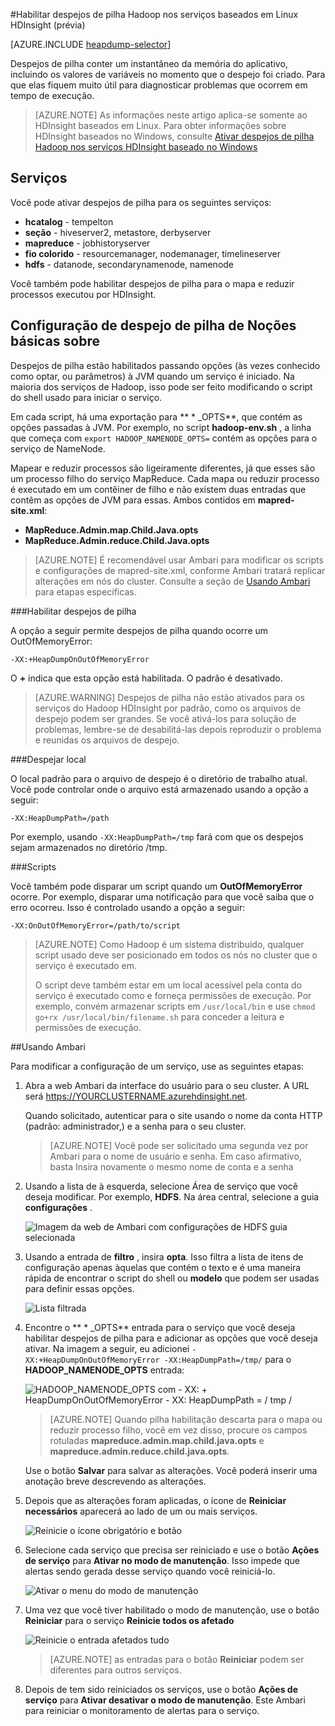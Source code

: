 <properties
    pageTitle="Habilitar despejos de pilha Hadoop nos serviços HDInsight | Microsoft Azure"
    description="Habilite despejos de pilha para serviços de Hadoop de HDInsight baseados em Linux clusters para análise e depuração."
    services="hdinsight"
    documentationCenter=""
    authors="Blackmist"
    manager="jhubbard"
    editor="cgronlun"
    tags="azure-portal"/>

<tags
    ms.service="hdinsight"
    ms.workload="big-data"
    ms.tgt_pltfrm="na"
    ms.devlang="na"
    ms.topic="article"
    ms.date="09/27/2016"
    ms.author="larryfr"/>


#<a name="enable-heap-dumps-for-hadoop-services-on-linux-based-hdinsight-preview"></a>Habilitar despejos de pilha Hadoop nos serviços baseados em Linux HDInsight (prévia)

[AZURE.INCLUDE [heapdump-selector](../../includes/hdinsight-selector-heap-dump.md)]

Despejos de pilha conter um instantâneo da memória do aplicativo, incluindo os valores de variáveis no momento que o despejo foi criado. Para que elas fiquem muito útil para diagnosticar problemas que ocorrem em tempo de execução.

> [AZURE.NOTE] As informações neste artigo aplica-se somente ao HDInsight baseados em Linux. Para obter informações sobre HDInsight baseados no Windows, consulte [Ativar despejos de pilha Hadoop nos serviços HDInsight baseado no Windows](hdinsight-hadoop-collect-debug-heap-dumps.md)

## <a name="whichServices"></a>Serviços

Você pode ativar despejos de pilha para os seguintes serviços:

*  **hcatalog** - tempelton
*  **seção** - hiveserver2, metastore, derbyserver
*  **mapreduce** - jobhistoryserver
*  **fio colorido** - resourcemanager, nodemanager, timelineserver
*  **hdfs** - datanode, secondarynamenode, namenode

Você também pode habilitar despejos de pilha para o mapa e reduzir processos executou por HDInsight.

## <a name="configuration"></a>Configuração de despejo de pilha de Noções básicas sobre

Despejos de pilha estão habilitados passando opções (às vezes conhecido como optar, ou parâmetros) à JVM quando um serviço é iniciado. Na maioria dos serviços de Hadoop, isso pode ser feito modificando o script do shell usado para iniciar o serviço.

Em cada script, há uma exportação para ** \* \_OPTS**, que contém as opções passadas à JVM. Por exemplo, no script **hadoop-env.sh** , a linha que começa com `export HADOOP_NAMENODE_OPTS=` contém as opções para o serviço de NameNode.

Mapear e reduzir processos são ligeiramente diferentes, já que esses são um processo filho do serviço MapReduce. Cada mapa ou reduzir processo é executado em um contêiner de filho e não existem duas entradas que contêm as opções de JVM para essas. Ambos contidos em **mapred-site.xml**:

* **MapReduce.Admin.map.Child.Java.opts**
* **MapReduce.Admin.reduce.Child.Java.opts**

> [AZURE.NOTE] É recomendável usar Ambari para modificar os scripts e configurações de mapred-site.xml, conforme Ambari tratará replicar alterações em nós do cluster. Consulte a seção de [Usando Ambari](#using-ambari) para etapas específicas.

###<a name="enable-heap-dumps"></a>Habilitar despejos de pilha

A opção a seguir permite despejos de pilha quando ocorre um OutOfMemoryError:

    -XX:+HeapDumpOnOutOfMemoryError

O **+** indica que esta opção está habilitada. O padrão é desativado.

> [AZURE.WARNING] Despejos de pilha não estão ativados para os serviços do Hadoop HDInsight por padrão, como os arquivos de despejo podem ser grandes. Se você ativá-los para solução de problemas, lembre-se de desabilitá-las depois reproduzir o problema e reunidas os arquivos de despejo.

###<a name="dump-location"></a>Despejar local

O local padrão para o arquivo de despejo é o diretório de trabalho atual. Você pode controlar onde o arquivo está armazenado usando a opção a seguir:

    -XX:HeapDumpPath=/path

Por exemplo, usando `-XX:HeapDumpPath=/tmp` fará com que os despejos sejam armazenados no diretório /tmp.

###<a name="scripts"></a>Scripts

Você também pode disparar um script quando um **OutOfMemoryError** ocorre. Por exemplo, disparar uma notificação para que você saiba que o erro ocorreu. Isso é controlado usando a opção a seguir:

    -XX:OnOutOfMemoryError=/path/to/script

> [AZURE.NOTE] Como Hadoop é um sistema distribuído, qualquer script usado deve ser posicionado em todos os nós no cluster que o serviço é executado em.
>
> O script deve também estar em um local acessível pela conta do serviço é executado como e forneça permissões de execução. Por exemplo, convém armazenar scripts em `/usr/local/bin` e use `chmod go+rx /usr/local/bin/filename.sh` para conceder a leitura e permissões de execução.

##<a name="using-ambari"></a>Usando Ambari

Para modificar a configuração de um serviço, use as seguintes etapas:

1. Abra a web Ambari da interface do usuário para o seu cluster. A URL será https://YOURCLUSTERNAME.azurehdinsight.net.

    Quando solicitado, autenticar para o site usando o nome da conta HTTP (padrão: administrador,) e a senha para o seu cluster.

    > [AZURE.NOTE] Você pode ser solicitado uma segunda vez por Ambari para o nome de usuário e senha. Em caso afirmativo, basta Insira novamente o mesmo nome de conta e a senha

2. Usando a lista de à esquerda, selecione Área de serviço que você deseja modificar. Por exemplo, **HDFS**. Na área central, selecione a guia **configurações** .

    ![Imagem da web de Ambari com configurações de HDFS guia selecionada](./media/hdinsight-hadoop-heap-dump-linux/serviceconfig.png)

3. Usando a entrada de **filtro** , insira **opta**. Isso filtra a lista de itens de configuração apenas àquelas que contém o texto e é uma maneira rápida de encontrar o script do shell ou **modelo** que podem ser usadas para definir essas opções.

    ![Lista filtrada](./media/hdinsight-hadoop-heap-dump-linux/filter.png)

4. Encontre o ** \* \_OPTS** entrada para o serviço que você deseja habilitar despejos de pilha para e adicionar as opções que você deseja ativar. Na imagem a seguir, eu adicionei `-XX:+HeapDumpOnOutOfMemoryError -XX:HeapDumpPath=/tmp/` para o **HADOOP\_NAMENODE\_OPTS** entrada:

    ![HADOOP_NAMENODE_OPTS com - XX: + HeapDumpOnOutOfMemoryError - XX: HeapDumpPath = / tmp /](./media/hdinsight-hadoop-heap-dump-linux/opts.png)

    > [AZURE.NOTE] Quando pilha habilitação descarta para o mapa ou reduzir processo filho, você em vez disso, procure os campos rotuladas **mapreduce.admin.map.child.java.opts** e **mapreduce.admin.reduce.child.java.opts**.

    Use o botão **Salvar** para salvar as alterações. Você poderá inserir uma anotação breve descrevendo as alterações.

5. Depois que as alterações foram aplicadas, o ícone de **Reiniciar necessários** aparecerá ao lado de um ou mais serviços.

    ![Reinicie o ícone obrigatório e botão](./media/hdinsight-hadoop-heap-dump-linux/restartrequiredicon.png)

6. Selecione cada serviço que precisa ser reiniciado e use o botão **Ações de serviço** para **Ativar no modo de manutenção**. Isso impede que alertas sendo gerada desse serviço quando você reiniciá-lo.

    ![Ativar o menu do modo de manutenção](./media/hdinsight-hadoop-heap-dump-linux/maintenancemode.png)

7. Uma vez que você tiver habilitado o modo de manutenção, use o botão **Reiniciar** para o serviço **Reinicie todos os afetado**

    ![Reinicie o entrada afetados tudo](./media/hdinsight-hadoop-heap-dump-linux/restartbutton.png)

    > [AZURE.NOTE] as entradas para o botão **Reiniciar** podem ser diferentes para outros serviços.

8. Depois de tem sido reiniciados os serviços, use o botão **Ações de serviço** para **Ativar desativar o modo de manutenção**. Este Ambari para reiniciar o monitoramento de alertas para o serviço.
